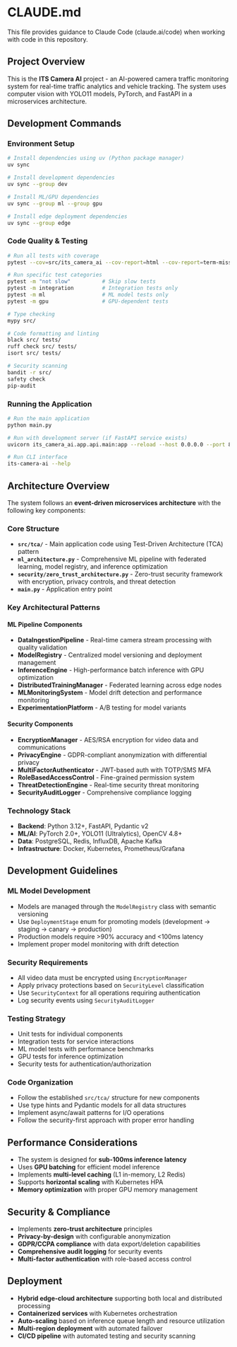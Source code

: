 # CLAUDE.md

This file provides guidance to Claude Code (claude.ai/code) when working with code in this repository.

## Project Overview

This is the **ITS Camera AI** project - an AI-powered camera traffic monitoring system for real-time traffic analytics and vehicle tracking. The system uses computer vision with YOLO11 models, PyTorch, and FastAPI in a microservices architecture.

## Development Commands

### Environment Setup

```bash
# Install dependencies using uv (Python package manager)
uv sync

# Install development dependencies
uv sync --group dev

# Install ML/GPU dependencies  
uv sync --group ml --group gpu

# Install edge deployment dependencies
uv sync --group edge
```

### Code Quality & Testing

```bash
# Run all tests with coverage
pytest --cov=src/its_camera_ai --cov-report=html --cov-report=term-missing --cov-fail-under=90

# Run specific test categories
pytest -m "not slow"          # Skip slow tests
pytest -m integration         # Integration tests only
pytest -m ml                  # ML model tests only
pytest -m gpu                 # GPU-dependent tests

# Type checking
mypy src/

# Code formatting and linting
black src/ tests/
ruff check src/ tests/
isort src/ tests/

# Security scanning
bandit -r src/
safety check
pip-audit
```

### Running the Application

```bash
# Run the main application
python main.py

# Run with development server (if FastAPI service exists)
uvicorn its_camera_ai.app.api.main:app --reload --host 0.0.0.0 --port 8000

# Run CLI interface
its-camera-ai --help
```

## Architecture Overview

The system follows an **event-driven microservices architecture** with the following key components:

### Core Structure

- **`src/tca/`** - Main application code using Test-Driven Architecture (TCA) pattern
- **`ml_architecture.py`** - Comprehensive ML pipeline with federated learning, model registry, and inference optimization
- **`security/zero_trust_architecture.py`** - Zero-trust security framework with encryption, privacy controls, and threat detection
- **`main.py`** - Application entry point

### Key Architectural Patterns

#### ML Pipeline Components

- **DataIngestionPipeline** - Real-time camera stream processing with quality validation
- **ModelRegistry** - Centralized model versioning and deployment management  
- **InferenceEngine** - High-performance batch inference with GPU optimization
- **DistributedTrainingManager** - Federated learning across edge nodes
- **MLMonitoringSystem** - Model drift detection and performance monitoring
- **ExperimentationPlatform** - A/B testing for model variants

#### Security Components

- **EncryptionManager** - AES/RSA encryption for video data and communications
- **PrivacyEngine** - GDPR-compliant anonymization with differential privacy
- **MultiFactorAuthenticator** - JWT-based auth with TOTP/SMS MFA
- **RoleBasedAccessControl** - Fine-grained permission system
- **ThreatDetectionEngine** - Real-time security threat monitoring
- **SecurityAuditLogger** - Comprehensive compliance logging

### Technology Stack

- **Backend**: Python 3.12+, FastAPI, Pydantic v2
- **ML/AI**: PyTorch 2.0+, YOLO11 (Ultralytics), OpenCV 4.8+
- **Data**: PostgreSQL, Redis, InfluxDB, Apache Kafka
- **Infrastructure**: Docker, Kubernetes, Prometheus/Grafana

## Development Guidelines

### ML Model Development

- Models are managed through the `ModelRegistry` class with semantic versioning
- Use `DeploymentStage` enum for promoting models (development → staging → canary → production)
- Production models require >90% accuracy and <100ms latency
- Implement proper model monitoring with drift detection

### Security Requirements

- All video data must be encrypted using `EncryptionManager`
- Apply privacy protections based on `SecurityLevel` classification
- Use `SecurityContext` for all operations requiring authentication
- Log security events using `SecurityAuditLogger`

### Testing Strategy

- Unit tests for individual components
- Integration tests for service interactions
- ML model tests with performance benchmarks
- GPU tests for inference optimization
- Security tests for authentication/authorization

### Code Organization

- Follow the established `src/tca/` structure for new components
- Use type hints and Pydantic models for all data structures
- Implement async/await patterns for I/O operations
- Follow the security-first approach with proper error handling

## Performance Considerations

- The system is designed for **sub-100ms inference latency**
- Uses **GPU batching** for efficient model inference
- Implements **multi-level caching** (L1 in-memory, L2 Redis)
- Supports **horizontal scaling** with Kubernetes HPA
- **Memory optimization** with proper GPU memory management

## Security & Compliance

- Implements **zero-trust architecture** principles
- **Privacy-by-design** with configurable anonymization
- **GDPR/CCPA compliance** with data export/deletion capabilities
- **Comprehensive audit logging** for security events
- **Multi-factor authentication** with role-based access control

## Deployment

- **Hybrid edge-cloud architecture** supporting both local and distributed processing
- **Containerized services** with Kubernetes orchestration  
- **Auto-scaling** based on inference queue length and resource utilization
- **Multi-region deployment** with automated failover
- **CI/CD pipeline** with automated testing and security scanning
